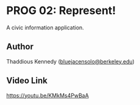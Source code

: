 # PROG 02: Represent!

A civic information application.

## Author

Thaddious Kennedy (bluejacensolo@berkeley.edu)

## Video Link

https://youtu.be/KMkMs4PwBaA
